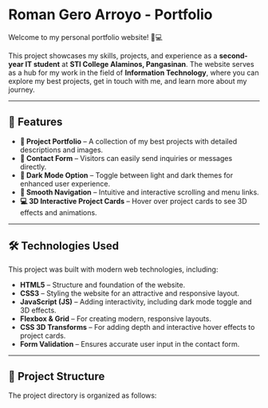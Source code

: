 # Roman Gero Arroyo - Portfolio

Welcome to my personal portfolio website! 🚀💻

This project showcases my skills, projects, and experience as a **second-year IT student** at **STI College Alaminos, Pangasinan**. The website serves as a hub for my work in the field of **Information Technology**, where you can explore my best projects, get in touch with me, and learn more about my journey.

---

## 🌟 Features

- **🎨 Project Portfolio** – A collection of my best projects with detailed descriptions and images.
- **📧 Contact Form** – Visitors can easily send inquiries or messages directly.
- **🌙 Dark Mode Option** – Toggle between light and dark themes for enhanced user experience.
- **🚀 Smooth Navigation** – Intuitive and interactive scrolling and menu links.
- **💻 3D Interactive Project Cards** – Hover over project cards to see 3D effects and animations.
  
---

## 🛠 Technologies Used

This project was built with modern web technologies, including:

- **HTML5** – Structure and foundation of the website.
- **CSS3** – Styling the website for an attractive and responsive layout.
- **JavaScript (JS)** – Adding interactivity, including dark mode toggle and 3D effects.
- **Flexbox & Grid** – For creating modern, responsive layouts.
- **CSS 3D Transforms** – For adding depth and interactive hover effects to project cards.
- **Form Validation** – Ensures accurate user input in the contact form.

---

## 📂 Project Structure

The project directory is organized as follows:

